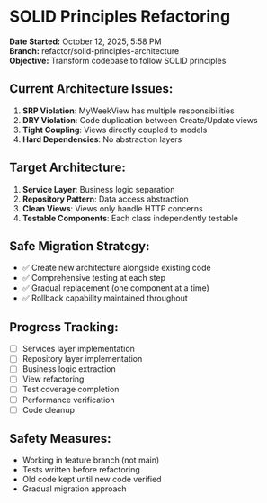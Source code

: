 # SOLID Principles Refactoring

**Date Started:** October 12, 2025, 5:58 PM  
**Branch:** refactor/solid-principles-architecture  
**Objective:** Transform codebase to follow SOLID principles  

## Current Architecture Issues:
1. **SRP Violation**: MyWeekView has multiple responsibilities
2. **DRY Violation**: Code duplication between Create/Update views
3. **Tight Coupling**: Views directly coupled to models
4. **Hard Dependencies**: No abstraction layers

## Target Architecture:
1. **Service Layer**: Business logic separation
2. **Repository Pattern**: Data access abstraction  
3. **Clean Views**: Views only handle HTTP concerns
4. **Testable Components**: Each class independently testable

## Safe Migration Strategy:
- ✅ Create new architecture alongside existing code
- ✅ Comprehensive testing at each step
- ✅ Gradual replacement (one component at a time)
- ✅ Rollback capability maintained throughout

## Progress Tracking:
- [ ] Services layer implementation
- [ ] Repository layer implementation
- [ ] Business logic extraction
- [ ] View refactoring
- [ ] Test coverage completion
- [ ] Performance verification
- [ ] Code cleanup

## Safety Measures:
- Working in feature branch (not main)
- Tests written before refactoring
- Old code kept until new code verified
- Gradual migration approach
